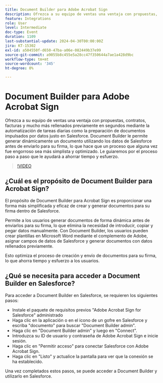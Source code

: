 ```yaml
---
title: Document Builder para Adobe Acrobat Sign
description: Ofrezca a su equipo de ventas una ventaja con propuestas, contratos, facturas y mucho más rellenados previamente en segundos mediante la automatización de tareas diarias como la preparación de documentos impulsados por datos justo en Salesforce. Document Builder le permite generar dinámicamente un documento utilizando los datos de Salesforce antes de enviarlo para su firma, lo que hace que un proceso que alguna vez fue engorroso sea más simplista y optimizado.
feature: Integrations
role: User
level: Intermediate
doc-type: Event
duration: 1109
last-substantial-update: 2024-04-30T00:00:00Z
jira: KT-15302
exl-id: a504550f-d650-47ba-a06e-082449b37e99
source-git-commit: a9055b8c455e5a28cc47f350644a7ae1a428d9bc
workflow-type: tm+mt
source-wordcount: '345'
ht-degree: 0%

---
```


# Document Builder para Adobe Acrobat Sign

Ofrezca a su equipo de ventas una ventaja con propuestas, contratos, facturas y mucho más rellenados previamente en segundos mediante la automatización de tareas diarias como la preparación de documentos impulsados por datos justo en Salesforce. Document Builder le permite generar dinámicamente un documento utilizando los datos de Salesforce antes de enviarlo para su firma, lo que hace que un proceso que alguna vez fue engorroso sea más simplista y optimizado. Le guiaremos por el proceso paso a paso que le ayudará a ahorrar tiempo y esfuerzo.

>[!VIDEO](https://video.tv.adobe.com/v/3454916/?learn=on&captions=spa)

## ¿Cuál es el propósito de Document Builder para Acrobat Sign?

El propósito de Document Builder para Acrobat Sign es proporcionar una forma más simplificada y eficaz de crear y generar documentos para su firma dentro de Salesforce.

Permite a los usuarios generar documentos de forma dinámica antes de enviarlos para su firma, lo que elimina la necesidad de introducir, copiar y pegar datos manualmente. Con Document Builder, los usuarios pueden crear plantillas en Microsoft Word mediante el complemento de Adobe, asignar campos de datos de Salesforce y generar documentos con datos rellenados previamente.

Esto optimiza el proceso de creación y envío de documentos para su firma, lo que ahorra tiempo y esfuerzo a los usuarios.

## ¿Qué se necesita para acceder a Document Builder en Salesforce?

Para acceder a Document Builder en Salesforce, se requieren los siguientes pasos:

* Instale el paquete de requisitos previos &quot;Adobe Acrobat Sign for Salesforce&quot; administrado
* Haga clic en la aplicación o en el icono de un gofre en Salesforce y escriba &quot;documento&quot; para buscar &quot;Document Builder admin&quot;.
* Haga clic en &quot;Document Builder admin&quot; y luego en &quot;Connect&quot;.
* Introduzca su ID de usuario y contraseña de Adobe Acrobat Sign e inicie sesión.
* Haga clic en &quot;Permitir acceso&quot; para conectar Salesforce con Adobe Acrobat Sign.
* Haga clic en &quot;Listo&quot; y actualice la pantalla para ver que la conexión se ha establecido.

Una vez completados estos pasos, se puede acceder a Document Builder y utilizarlo en Salesforce.
